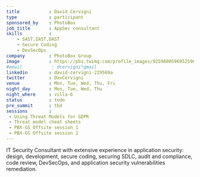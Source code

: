 ```yaml
---
title           : David Cervigni
type            : participant
sponsored_by    : PhotoBox
job_title       : AppSec consultant
skills          :
    - SAST,IAST,DAST
    - Secure Coding
    - DevSecOps
company         : PhotoBox Group
image           : https://pbs.twimg.com/profile_images/925960059695259648/bxq0RO6s_400x400.jpg
#email           : dcervigni*gmail
linkedin        : david-cervigni-229569a
twitter         : DavCervigni
venue           : Mon, Tue, Wed, Thu, Fri
night_day       : Mon, Tue, Wed, Thu
night_where     : villa-6
status          : todo
pre_summit      : tbd
sessions        :
 - Using Threat Models for GDPR
 - Threat model cheat sheets
 - PBX-GS Offsite session 1
 - PBX-GS Offsite session 2
---
```



IT Security Consultant with extensive experience in application security: design, development, secure coding, securing SDLC, audit and compliance, code review, DevSecOps, and application security vulnerabilities remediation.
